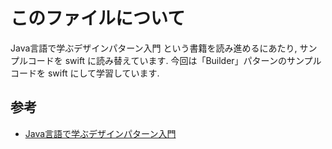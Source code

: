 # このファイルについて

Java言語で学ぶデザインパターン入門 という書籍を読み進めるにあたり,
サンプルコードを swift に読み替えています.
今回は「Builder」パターンのサンプルコードを swift にして学習しています.

## 参考

- [Java言語で学ぶデザインパターン入門](https://www.hyuki.com/dp/)

